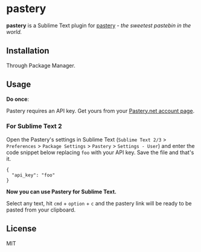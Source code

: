 # pastery

**pastery** is a Sublime Text plugin for [pastery][p] - *the sweetest pastebin in the world.*

## Installation

Through Package Manager.

## Usage

**Do once**:

Pastery requires an API key. Get yours from your [Pastery.net account page][account].

### For Sublime Text 2

Open the Pastery's settings in Sublime Text (`Sublime Text 2/3` > `Preferences` > `Package Settings` > `Pastery` > `Settings - User`) and enter the code snippet below replacing `foo` with your API key. Save the file and that's it.

    {
      "api_key": "foo"
    }

**Now you can use Pastery for Sublime Text.**

Select any text, hit `cmd` + `option` + `c` and the pastery link will be ready to be pasted from your clipboard.

## License

MIT

[p]: http://pastery.net
[account]: https://www.pastery.net/account/
